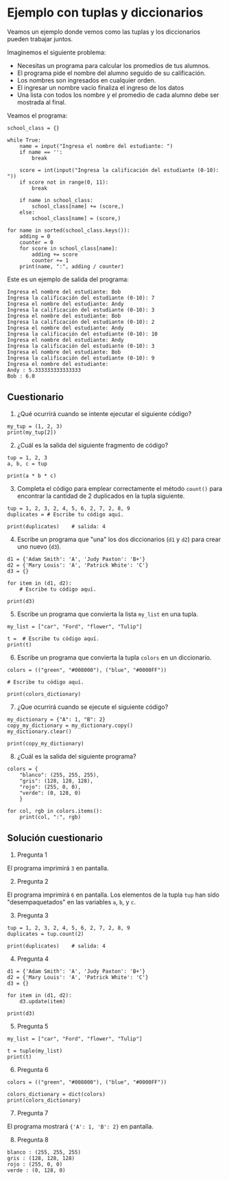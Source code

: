 # Ejemplo con tuplas y diccionarios

Veamos un ejemplo donde vemos como  las tuplas y los diccionarios pueden trabajar juntos.

Imaginemos el siguiente problema:

* Necesitas un programa para calcular los promedios de tus alumnos.
* El programa pide el nombre del alumno seguido de su calificación.
* Los nombres son ingresados en cualquier orden.
* El ingresar un nombre vacío finaliza el ingreso de los datos 
* Una lista con todos los nombre y el promedio de cada alumno debe ser mostrada al final.

Veamos el programa:

```
school_class = {}

while True:
    name = input("Ingresa el nombre del estudiante: ")
    if name == '':
        break
    
    score = int(input("Ingresa la calificación del estudiante (0-10): "))
    if score not in range(0, 11):
	    break
    
    if name in school_class:
        school_class[name] += (score,)
    else:
        school_class[name] = (score,)
        
for name in sorted(school_class.keys()):
    adding = 0
    counter = 0
    for score in school_class[name]:
        adding += score
        counter += 1
    print(name, ":", adding / counter)
```


Este es un ejemplo de salida del programa:

```
Ingresa el nombre del estudiante: Bob
Ingresa la calificación del estudiante (0-10): 7
Ingresa el nombre del estudiante: Andy
Ingresa la calificación del estudiante (0-10): 3
Ingresa el nombre del estudiante: Bob
Ingresa la calificación del estudiante (0-10): 2
Ingresa el nombre del estudiante: Andy
Ingresa la calificación del estudiante (0-10): 10
Ingresa el nombre del estudiante: Andy
Ingresa la calificación del estudiante (0-10): 3
Ingresa el nombre del estudiante: Bob
Ingresa la calificación del estudiante (0-10): 9
Ingresa el nombre del estudiante:
Andy : 5.333333333333333
Bob : 6.0
```

## Cuestionario

1. ¿Qué ocurrirá cuando se intente ejecutar el siguiente código?

```
my_tup = (1, 2, 3)
print(my_tup[2])
```

2. ¿Cuál es la salida del siguiente fragmento de código?

```
tup = 1, 2, 3
a, b, c = tup

print(a * b * c)
```

3. Completa el código para emplear correctamente el método `count()` para encontrar la cantidad de 2 duplicados en la tupla 
siguiente.

```
tup = 1, 2, 3, 2, 4, 5, 6, 2, 7, 2, 8, 9
duplicates = # Escribe tu código aquí.

print(duplicates)    # salida: 4
```

4. Escribe un programa que "una" los dos diccionarios (`d1` y `d2`) para crear uno nuevo (`d3`).

```
d1 = {'Adam Smith': 'A', 'Judy Paxton': 'B+'}
d2 = {'Mary Louis': 'A', 'Patrick White': 'C'}
d3 = {}

for item in (d1, d2):
    # Escribe tu código aquí.

print(d3)
```

5. Escribe un programa que convierta la lista `my_list` en una tupla.

```
my_list = ["car", "Ford", "flower", "Tulip"]

t =  # Escribe tu código aquí.
print(t)
```

6. Escribe un programa que convierta la tupla `colors` en un diccionario.

```
colors = (("green", "#008000"), ("blue", "#0000FF"))

# Escribe tu código aquí.

print(colors_dictionary)
```

7. ¿Que ocurrirá cuando se ejecute el siguiente código?

```
my_dictionary = {"A": 1, "B": 2}
copy_my_dictionary = my_dictionary.copy()
my_dictionary.clear()

print(copy_my_dictionary)
```

8. ¿Cuál es la salida del siguiente programa?

```
colors = {
    "blanco": (255, 255, 255),
    "gris": (128, 128, 128),
    "rojo": (255, 0, 0),
    "verde": (0, 128, 0)
    }

for col, rgb in colors.items():
    print(col, ":", rgb)
```

## Solución cuestionario

1. Pregunta 1

El programa imprimirá `3` en pantalla. 

2. Pregunta 2

El programa imprimirá `6` en pantalla. Los elementos de la tupla `tup` han sido "desempaquetados" en las variables `a`, `b`, y `c`.

3. Pregunta 3

```
tup = 1, 2, 3, 2, 4, 5, 6, 2, 7, 2, 8, 9
duplicates = tup.count(2)

print(duplicates)    # salida: 4
```

4. Pregunta 4

```
d1 = {'Adam Smith': 'A', 'Judy Paxton': 'B+'}
d2 = {'Mary Louis': 'A', 'Patrick White': 'C'}
d3 = {}

for item in (d1, d2):
    d3.update(item)

print(d3)
```

5. Pregunta 5

```
my_list = ["car", "Ford", "flower", "Tulip"]

t = tuple(my_list)
print(t)
```

6. Pregunta 6

```
colors = (("green", "#008000"), ("blue", "#0000FF"))

colors_dictionary = dict(colors)
print(colors_dictionary)
```

7. Pregunta 7

El programa mostrará `{'A': 1, 'B': 2}` en pantalla. 

8. Pregunta 8

```
blanco : (255, 255, 255)
gris : (128, 128, 128)
rojo : (255, 0, 0)
verde : (0, 128, 0)
```


